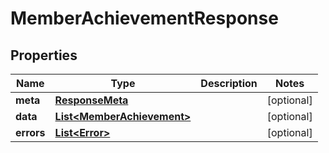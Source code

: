 

# MemberAchievementResponse


## Properties

Name | Type | Description | Notes
------------ | ------------- | ------------- | -------------
**meta** | [**ResponseMeta**](ResponseMeta.md) |  |  [optional]
**data** | [**List&lt;MemberAchievement&gt;**](MemberAchievement.md) |  |  [optional]
**errors** | [**List&lt;Error&gt;**](Error.md) |  |  [optional]



